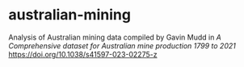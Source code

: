 # australian-mining

Analysis of Australian mining data compiled by Gavin Mudd in *A Comprehensive dataset for Australian mine production 1799 to 2021* https://doi.org/10.1038/s41597-023-02275-z
